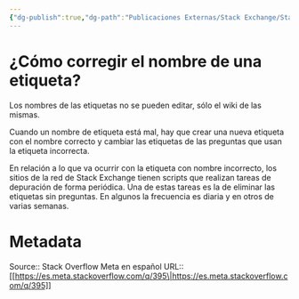 ```yaml
---
{"dg-publish":true,"dg-path":"Publicaciones Externas/Stack Exchange/Stack Overflow en español/Stack Overflow en español Meta/es.meta.stackoverflow.com-395.md","permalink":"/publicaciones-externas/stack-exchange/stack-overflow-en-espanol/stack-overflow-en-espanol-meta/es-meta-stackoverflow-com-395/","title":"¿Cómo corregir el nombre de una etiqueta?","hide":true,"noteIcon":"default","created":"2024-04-03T12:49:10.373-06:00","updated":"2024-04-05T16:43:58.648-06:00"}
---
```


# ¿Cómo corregir el nombre de una etiqueta?

Los nombres de las etiquetas no se pueden editar, sólo el wiki de las mismas.

Cuando un nombre de etiqueta está mal, hay que crear una nueva etiqueta con el nombre correcto y cambiar las etiquetas de las preguntas que usan la etiqueta incorrecta.

En relación a lo que va ocurrir con la etiqueta con nombre incorrecto, los sitios de la red de Stack Exchange tienen scripts que realizan tareas de depuración de forma periódica. Una de estas tareas es la de eliminar las etiquetas sin preguntas. En algunos la frecuencia es diaria y en otros de varias semanas.

# Metadata
Source:: Stack Overflow Meta en español
URL:: [[https://es.meta.stackoverflow.com/q/395\|https://es.meta.stackoverflow.com/q/395]]

